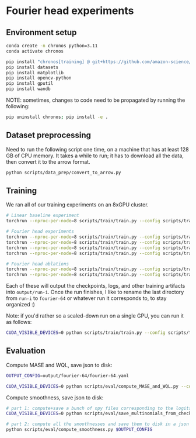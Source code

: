 
# Fourier head experiments

## Environment setup

```bash
conda create -n chronos python=3.11
conda activate chronos

pip install "chronos[training] @ git+https://github.com/amazon-science/chronos-forecasting.git"
pip install datasets
pip install matplotlib
pip install opencv-python
pip install gputil
pip install wandb
```

NOTE: sometimes, changes to code need to be propagated by running the following:

```bash
pip uninstall chronos; pip install -e .
```

## Dataset preprocessing

Need to run the following script one time, on a machine that has at least 128 GB of CPU memory.
It takes a while to run; it has to download all the data, then convert it to the arrow format.

```bash
python scripts/data_prep/convert_to_arrow.py
```

## Training

We ran all of our training experiments on an 8xGPU cluster.

```bash
# Linear baseline experiment
torchrun --nproc-per-node=8 scripts/train/train.py --config scripts/train/configs/linear.yaml

# Fourier head experiments
torchrun --nproc-per-node=8 scripts/train/train.py --config scripts/train/configs/fourier-64.yaml
torchrun --nproc-per-node=8 scripts/train/train.py --config scripts/train/configs/fourier-128.yaml
torchrun --nproc-per-node=8 scripts/train/train.py --config scripts/train/configs/fourier-256.yaml
torchrun --nproc-per-node=8 scripts/train/train.py --config scripts/train/configs/fourier-550.yaml

# Fourier head ablations
torchrun --nproc-per-node=8 scripts/train/train.py --config scripts/train/configs/fourier-550_no-regularization.yaml
torchrun --nproc-per-node=8 scripts/train/train.py --config scripts/train/configs/fourier-550_uniform_binning.yaml
```

Each of these will output the checkpoints, logs, and other training artifacts into `output/run-i`.
Once the run finishes, I like to rename the last directory from `run-i` to `fourier-64` or whatever run it corresponds to, to stay organized :)


Note: if you'd rather so a scaled-down run on a single GPU, you can run it as follows:

```bash
CUDA_VISIBLE_DEVICES=0 python scripts/train/train.py --config scripts/train/configs/fourier-64.yaml
```

## Evaluation

Compute MASE and WQL, save json to disk:

```bash
OUTPUT_CONFIG=output/fourier-64/fourier-64.yaml

CUDA_VISIBLE_DEVICES=0 python scripts/eval/compute_MASE_and_WQL.py --config $OUTPUT_CONFIG
```

Compute smoothness, save json to disk:

```bash
# part 1: compute+save a bunch of npy files corresponding to the logits
CUDA_VISIBLE_DEVICES=0 python scripts/eval/save_multinomials_from_checkpoint.py --config $OUTPUT_CONFIG

# part 2: compute all the smoothnesses and save them to disk in a json
python scripts/eval/compute_smoothness.py $OUTPUT_CONFIG
```